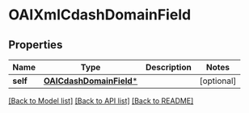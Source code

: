 # OAIXmlCdashDomainField

## Properties
Name | Type | Description | Notes
------------ | ------------- | ------------- | -------------
**self** | [**OAICdashDomainField***](OAICdashDomainField.md) |  | [optional] 

[[Back to Model list]](../README.md#documentation-for-models) [[Back to API list]](../README.md#documentation-for-api-endpoints) [[Back to README]](../README.md)


